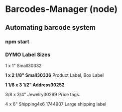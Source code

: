 # Barcodes-Manager (node)

## Automating barcode system

### npm start

### DYMO Label Sizes

1 x 1" Small30332

**1 x 2 1/8" Small30336** Product Label, Box Label

**1 1/8 x 3 1/2" Address30252** 

3/8 x 3/4" Jewelry30299 Price tags.

4 x 6" Shipping4x6 1744907 Large shipping label

